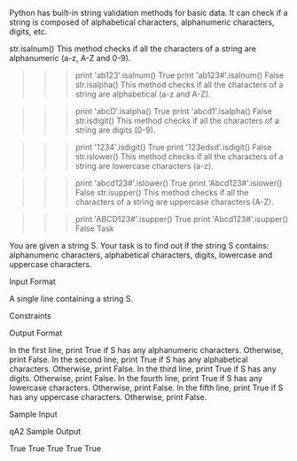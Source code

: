 Python has built-in string validation methods for basic data. It can check if a string is composed of alphabetical characters, alphanumeric characters, digits, etc.

str.isalnum()
This method checks if all the characters of a string are alphanumeric (a-z, A-Z and 0-9).

>>> print 'ab123'.isalnum()
True
>>> print 'ab123#'.isalnum()
False
str.isalpha()
This method checks if all the characters of a string are alphabetical (a-z and A-Z).

>>> print 'abcD'.isalpha()
True
>>> print 'abcd1'.isalpha()
False
str.isdigit()
This method checks if all the characters of a string are digits (0-9).

>>> print '1234'.isdigit()
True
>>> print '123edsd'.isdigit()
False
str.islower()
This method checks if all the characters of a string are lowercase characters (a-z).

>>> print 'abcd123#'.islower()
True
>>> print 'Abcd123#'.islower()
False
str.isupper()
This method checks if all the characters of a string are uppercase characters (A-Z).

>>> print 'ABCD123#'.isupper()
True
>>> print 'Abcd123#'.isupper()
False
Task

You are given a string S.
Your task is to find out if the string S contains: alphanumeric characters, alphabetical characters, digits, lowercase and uppercase characters.

Input Format

A single line containing a string S.

Constraints


Output Format

In the first line, print True if S has any alphanumeric characters. Otherwise, print False.
In the second line, print True if S  has any alphabetical characters. Otherwise, print False.
In the third line, print True if S has any digits. Otherwise, print False.
In the fourth line, print True if S has any lowercase characters. Otherwise, print False.
In the fifth line, print True if S has any uppercase characters. Otherwise, print False.

Sample Input

qA2
Sample Output

True
True
True
True
True